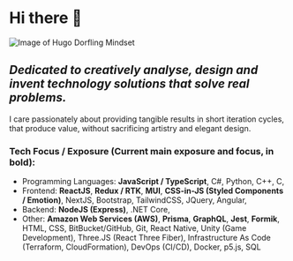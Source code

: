 # Hi there 👋

![Image of Hugo Dorfling Mindset](https://i.ibb.co/Xyzk3Dw/1590896866260.jpg)

## *Dedicated to creatively analyse, design and invent technology solutions that solve real problems.* 

I care passionately about providing tangible results in short iteration cycles, that produce value,
without sacrificing artistry and elegant design.


### Tech Focus / Exposure (Current main exposure and focus, in bold):
- Programming Languages: **JavaScript / TypeScript**, C#, Python, C++, C,  
- Frontend: **ReactJS**, **Redux / RTK**, **MUI**, **CSS-in-JS (Styled Components / Emotion)**, NextJS, Bootstrap, TailwindCSS, JQuery, Angular, 
- Backend: **NodeJS (Express)**, .NET Core, 
- Other: **Amazon Web Services (AWS)**, **Prisma**, **GraphQL**, **Jest**, **Formik**, HTML, CSS, BitBucket/GitHub, Git, React Native, Unity (Game Development), Three.JS (React Three Fiber), Infrastructure As Code (Terraform, CloudFormation), DevOps (CI/CD), Docker, p5.js, SQL
